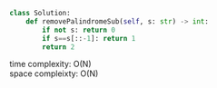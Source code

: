 ```python
class Solution:
    def removePalindromeSub(self, s: str) -> int:
        if not s: return 0
        if s==s[::-1]: return 1
        return 2    
```

time complexity: O(N)           
space compleixty: O(N)